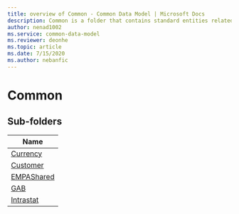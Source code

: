 ```yaml
---
title: overview of Common - Common Data Model | Microsoft Docs
description: Common is a folder that contains standard entities related to the Common Data Model.
author: nenad1002
ms.service: common-data-model
ms.reviewer: deonhe
ms.topic: article
ms.date: 7/15/2020
ms.author: nebanfic
---
```


# Common


## Sub-folders

|Name|
|---|
|[Currency](Currency/overview.md)|
|[Customer](Customer/overview.md)|
|[EMPAShared](EMPAShared/overview.md)|
|[GAB](GAB/overview.md)|
|[Intrastat](Intrastat/overview.md)|



